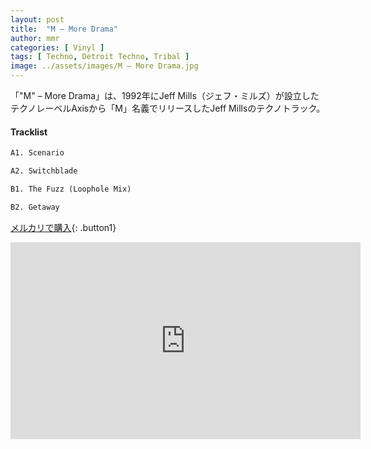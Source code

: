 ```yaml
---
layout: post
title:  "M – More Drama"
author: mmr
categories: [ Vinyl ]
tags: [ Techno, Detroit Techno, Tribal ]
image: ../assets/images/M – More Drama.jpg
---
```


 「"M" – More Drama」は、1992年にJeff Mills（ジェフ・ミルズ）が設立したテクノレーベルAxisから「M」名義でリリースしたJeff Millsのテクノトラック。

#### Tracklist
```md
A1. Scenario

A2. Switchblade

B1. The Fuzz (Loophole Mix)

B2. Getaway
```

[メルカリで購入](https://jp.mercari.com/item/m89297730554?afid=6142608987){: .button1}


<iframe width="560" height="315" src="https://www.youtube.com/embed/Y4nfv1umHFU?si=PAuZ14GX1UywqvoS" title="YouTube video player" frameborder="0" allow="accelerometer; autoplay; clipboard-write; encrypted-media; gyroscope; picture-in-picture; web-share" referrerpolicy="strict-origin-when-cross-origin" allowfullscreen></iframe>